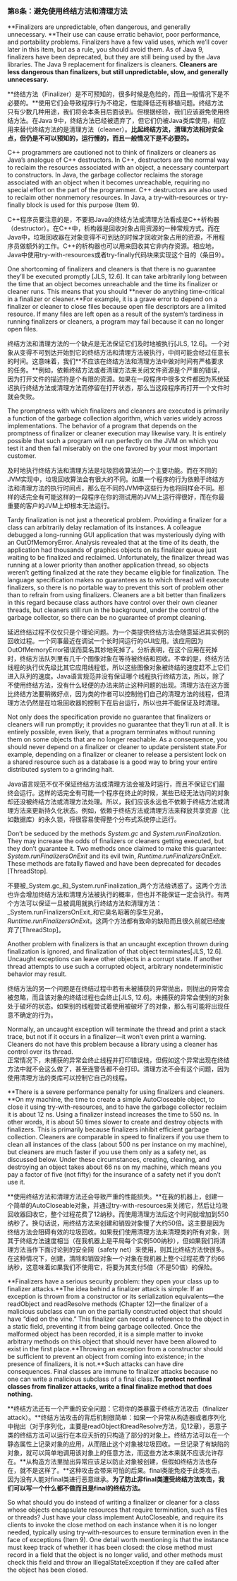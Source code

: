 ### 第8条：避免使用终结方法和清理方法

**Finalizers are unpredictable, often dangerous, and generally unnecessary. **Their use can cause erratic behavior, poor performance, and portability problems. Finalizers have a few valid uses, which we’ll cover later in this item, but as a rule, you should avoid them. As of Java 9, finalizers have been deprecated, but they are still being used by the Java libraries. The Java 9 replacement for finalizers is cleaners. **Cleaners are less dangerous than finalizers, but still unpredictable, slow, and generally unnecessary.**

**终结方法（Finalizer）是不可预知的，很多时候是危险的，而且一般情况下是不必要的。**使用它们会导致程序行为不稳定，性能降低还有移植问题。终结方法只有少数几种用途，我们将会本条目后面谈到。但根据经验，我们应该避免使用终结方法。在Java 9中，终结方法已经被遗弃了，但它们仍被Java类库使用，相应用来替代终结方法的是清理方法（cleaner）。**比起终结方法，清理方法相对安全点，但仍是不可以预知的，运行慢的，而且一般情况下是不必要的。**

C++ programmers are cautioned not to think of finalizers or cleaners as Java’s analogue of C++ destructors. In C++, destructors are the normal way to reclaim the resources associated with an object, a necessary counterpart to constructors. In Java, the garbage collector reclaims the storage associated with an object when it becomes unreachable, requiring no special effort on the part of the programmer. C++ destructors are also used to reclaim other nonmemory resources. In Java, a try-with-resources or try-finally block is used for this purpose \(Item 9\).

C++程序员要注意的是，不要把Java的终结方法或清理方法看成是C++析构器（destructor）。在C++中，析构器是回收对象占用资源的一种常规方式。而在Java中，垃圾回收器在对象变得不可到达的时候才回收对象占用的资源，不用程序员做额外的工作。C++的析构器也可以用来回收其它非内存资源。相应地，Java中使用try-with-resources或者try-finally代码块来实现这个目的（条目9）。

One shortcoming of finalizers and cleaners is that there is no guarantee they’ll be executed promptly \[JLS, 12.6\]. It can take arbitrarily long between the time that an object becomes unreachable and the time its finalizer or cleaner runs. This means that you should **never do anything time-critical in a finalizer or cleaner.**For example, it is a grave error to depend on a finalizer or cleaner to close files because open file descriptors are a limited resource. If many files are left open as a result of the system’s tardiness in running finalizers or cleaners, a program may fail because it can no longer open files.

终结方法和清理方法的一个缺点是无法保证它们及时地被执行\[JLS, 12.6\]。一个对象从变得不可到达开始到它的终结方法和清理方法被执行，中间可能会经过任意长的时间。这意味着，我们**不应该在终结方法和清理方法中做对时间有严格要求的任务。**例如，依赖终结方法或者清理方法来关闭文件资源是个严重的错误，因为打开文件的描述符是个有限的资源。如果在一段程序中很多文件都因为系统延迟执行终结方法或清理方法而停留在打开状态，那么当这段程序再打开一个文件时就会失败。

The promptness with which finalizers and cleaners are executed is primarily a function of the garbage collection algorithm, which varies widely across implementations. The behavior of a program that depends on the promptness of finalizer or cleaner execution may likewise vary. It is entirely possible that such a program will run perfectly on the JVM on which you test it and then fail miserably on the one favored by your most important customer.

及时地执行终结方法和清理方法是垃圾回收算法的一个主要功能。而在不同的JVM实现中，垃圾回收算法会有很大的不同。如果一个程序的行为依赖于终结方法和清理方法的执行时间点，那么在不同的JVM中这些行为也将同样会不同。那样的话完全有可能这样的一段程序在你的测试用的JVM上运行得很好，而在你最重要的客户的JVM上却根本无法运行。

Tardy finalization is not just a theoretical problem. Providing a finalizer for a class can arbitrarily delay reclamation of its instances. A colleague debugged a long-running GUI application that was mysteriously dying with an OutOfMemoryError. Analysis revealed that at the time of its death, the application had thousands of graphics objects on its finalizer queue just waiting to be finalized and reclaimed. Unfortunately, the finalizer thread was running at a lower priority than another application thread, so objects weren’t getting finalized at the rate they became eligible for finalization. The language specification makes no guarantees as to which thread will execute finalizers, so there is no portable way to prevent this sort of problem other than to refrain from using finalizers. Cleaners are a bit better than finalizers in this regard because class authors have control over their own cleaner threads, but cleaners still run in the background, under the control of the garbage collector, so there can be no guarantee of prompt cleaning.

延迟终结过程不仅仅只是个理论问题。为一个类提供终结方法会随意延迟其实例的回收过程。一个同事最近在调试一个长时间运行的GUI应用。该应用因为OutOfMemoryError错误而莫名其妙地死掉了。分析表明，在这个应用在死掉时，终结方法队列里有几千个图像对象在等待被终结和回收。不幸的是，终结方法线程的执行优先级比其它应用线程低，所以这些图像对象被终结的速度赶不上它们进入队列的速度。Java语言规范并没有保证哪个线程执行终结方法，所以，除了不使用终结方法，没有什么轻便的办法来防止这种问题的出现。清理方法在这方面比终结方法要稍微好点，因为类的作者可以控制他们自己的清理方法的线程，但清理方法仍然是在垃圾回收器的控制下在后台运行，所以也并不能保证及时清理。

Not only does the specification provide no guarantee that finalizers or cleaners will run promptly; it provides no guarantee that they’ll run at all. It is entirely possible, even likely, that a program terminates without running them on some objects that are no longer reachable. As a consequence, you should never depend on a finalizer or cleaner to update persistent state.For example, depending on a finalizer or cleaner to release a persistent lock on a shared resource such as a database is a good way to bring your entire distributed system to a grinding halt.

Java语言规范不仅不保证终结方法或清理方法会被及时运行，而且不保证它们最终会运行。这样的话完全有可能一个程序在终止的时候，某些已经无法访问的对象却还没被终结方法或清理方法处理。所以，我们应该永远也不依赖于终结方法或清理方法来更新持久化状态。例如，依赖于终结方法或清理方法来释放共享资源（比如数据库）的永久锁，将很容易使得整个分布式系统停止运行。

Don’t be seduced by the methods _System.gc_ and _System.runFinalization_. They may increase the odds of finalizers or cleaners getting executed, but they don’t guarantee it. Two methods once claimed to make this guarantee: _System.runFinalizersOnExit_ and its evil twin, _Runtime.runFinalizersOnExit_. These methods are fatally flawed and have been deprecated for decades \[ThreadStop\].

不要被_System.gc_和_System.runFinalization_两个方法给诱惑了。这两个方法也许会增加终结方法和清理方法被执行的概率，但也并不能保证一定会执行。有两个方法可以保证一旦被调用就执行终结方法和清理方法：_System.runFinalizersOnExit_和它臭名昭著的孪生兄弟，_Runtime.runFinalizersOnExit_。这两个方法都有致命的缺陷而且很久前就已经废弃了\[ThreadStop\]。

Another problem with finalizers is that an uncaught exception thrown during finalization is ignored, and finalization of that object terminates\[JLS, 12.6\]. Uncaught exceptions can leave other objects in a corrupt state. If another thread attempts to use such a corrupted object, arbitrary nondeterministic behavior may result.

终结方法的另一个问题是在终结过程中若有未被捕获的异常抛出，则抛出的异常会被忽略，而且该对象的终结过程也会终止\[JLS, 12.6\]。未捕获的异常会使别的对象处于破坏的状态。如果别的线程尝试着使用被破坏了的对象，那么有可能将出现任意不确定的行为。

Normally, an uncaught exception will terminate the thread and print a stack trace, but not if it occurs in a finalizer—it won’t even print a warning. Cleaners do not have this problem because a library using a cleaner has control over its thread.  
正常情况下，未捕获的异常会终止线程并打印错误栈，但假如这个异常出现在终结方法中就不会这么做了，甚至连警告都不会打印。清理方法不会有这个问题，因为使用清理方法的类库可以控制它自己的线程。

**There is a severe performance penalty for using finalizers and cleaners. **On my machine, the time to create a simple AutoCloseable object, to close it using try-with-resources, and to have the garbage collector reclaim it is about 12 ns. Using a finalizer instead increases the time to 550 ns. In other words, it is about 50 times slower to create and destroy objects with finalizers. This is primarily because finalizers inhibit efficient garbage collection. Cleaners are comparable in speed to finalizers if you use them to clean all instances of the class \(about 500 ns per instance on my machine\), but cleaners are much faster if you use them only as a safety net, as discussed below. Under these circumstances, creating, cleaning, and destroying an object takes about 66 ns on my machine, which means you pay a factor of five \(not fifty\) for the insurance of a safety net if you don’t use it.

**使用终结方法和清理方法还会导致严重的性能损失。**在我的机器上，创建一个简单的AutoCloseable对象，并通过try-with-resources来关闭它，然后让垃圾回收器回收它，整个过程花费了12纳秒。而使用清理方法后这个时间就增加到550纳秒了。换句话说，用终结方法来创建和销毁对象慢了大约50倍。这主要是因为终结方法会阻碍有效的垃圾回收。如果我们使用清理方法来清理类的所有对象，则其于终结方法速度相当（在我机器上是平局每个实例500纳秒），但如果我们将清理方法当作下面讨论到的安全网（safety net）来使用，则其比终结方法快很多。在这种情况下，创建，清除和销毁对象一个对象在我机器上整个过程花费了约66纳秒，这意味着如果我们不使用它，将要为其支付5倍（不是50倍）的保险。

**Finalizers have a serious security problem: they open your class up to finalizer attacks.**The idea behind a finalizer attack is simple: If an exception is thrown from a constructor or its serialization equivalents—the readObject and readResolve methods \(Chapter 12\)—the finalizer of a malicious subclass can run on the partially constructed object that should have “died on the vine.” This finalizer can record a reference to the object in a static field, preventing it from being garbage collected. Once the malformed object has been recorded, it is a simple matter to invoke arbitrary methods on this object that should never have been allowed to exist in the first place.**Throwing an exception from a constructor should be sufficient to prevent an object from coming into existence; in the presence of finalizers, it is not.**Such attacks can have dire consequences. Final classes are immune to finalizer attacks because no one can write a malicious subclass of a final class.**To protect nonfinal classes from finalizer attacks, write a final finalize method that does nothing.**

**终结方法还有一个严重的安全问题：它将你的类暴露于终结方法攻击（finalizer attack）。**终结方法攻击的背后机制很简单：如果一个异常从构造器或者序列化中抛出（对于序列化，主要是readObject和readResolve方法，见12章），恶意子类的终结方法可以运行在本应夭折的只构造了部分的对象上。终结方法可以在一个静态属性上记录对象的应用，从而阻止这个对象被垃圾回收。一旦记录了有缺陷的对象，就可以简单地调用该对象上的任意方法，而这些方法本来就不应该允许存在。**从构造方法里抛出异常应该足以防止对象被创建，但假如终结方法也存在，就不是这样了。**这种攻击会带来可怕的后果。final类能免疫于此类攻击，因为没有人能对final类进行恶意继承。**为了防止非final类遭受终结方法攻击，我们可以写一个什么都不做而且是final的终结方法。**

So what should you do instead of writing a finalizer or cleaner for a class whose objects encapsulate resources that require termination, such as files or threads? Just have your class implement AutoCloseable, and require its clients to invoke the close method on each instance when it is no longer needed, typically using try-with-resources to ensure termination even in the face of exceptions \(Item 9\). One detail worth mentioning is that the instance must keep track of whether it has been closed: the close method must record in a field that the object is no longer valid, and other methods must check this field and throw an IllegalStateException if they are called after the object has been closed.

  




